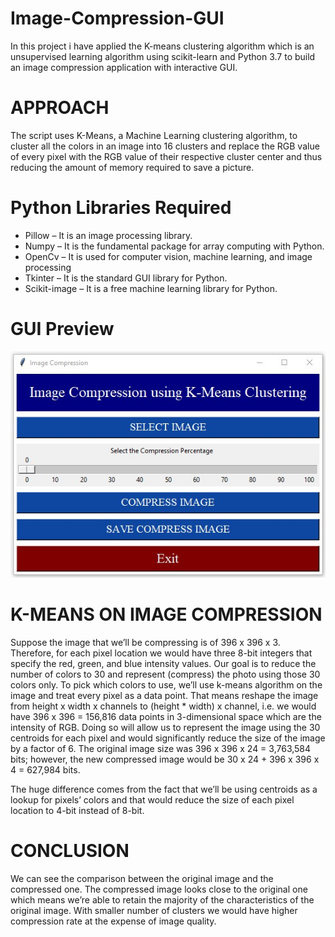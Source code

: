 # Image-Compression-GUI
In this project i have applied the K-means clustering algorithm which is an unsupervised learning algorithm using scikit-learn and Python 3.7 to build an image compression application with interactive GUI.

# APPROACH
The script uses K-Means, a Machine Learning clustering algorithm, to cluster all the colors in an image into 16 clusters and replace the RGB value of every pixel with the RGB value of their respective cluster center and thus reducing the amount of memory required to save a picture.

# Python Libraries Required
*	Pillow – It is an image processing library.
*	Numpy – It is the fundamental package for array computing with Python.
*	OpenCv – It is used for computer vision, machine learning, and image processing
*	Tkinter – It is the standard GUI library for Python.
*	Scikit-image – It is a free machine learning library for Python.

# GUI Preview
<img src='GUI.jpg'>

# K-MEANS ON IMAGE COMPRESSION
Suppose the image that we’ll be compressing is of 396 x 396 x 3. Therefore, for each pixel location we would have three 8-bit integers that specify the red, green, and blue intensity values. 
Our goal is to reduce the number of colors to 30 and represent (compress) the photo using those 30 colors only. To pick which colors to use, we’ll use k-means algorithm on the image and treat every pixel as a data point. That means reshape the image from height x width x channels to (height * width) x channel, i.e. we would have 396 x 396 = 156,816 data points in 3-dimensional space which are the intensity of RGB. Doing so will allow us to represent the image using the 30 centroids for each pixel and would significantly reduce the size of the image by a factor of 6. The original image size was 396 x 396 x 24 = 3,763,584 bits; however, the new compressed image would be 30 x 24 + 396 x 396 x 4 = 627,984 bits.

The huge difference comes from the fact that we’ll be using centroids as a lookup for pixels’ colors and that would reduce the size of each pixel location to 4-bit instead of 8-bit.

# CONCLUSION
We can see the comparison between the original image and the compressed one. The compressed image looks close to the original one which means we’re able to retain the majority of the characteristics of the original image. With smaller number of clusters we would have higher compression rate at the expense of image quality. 
